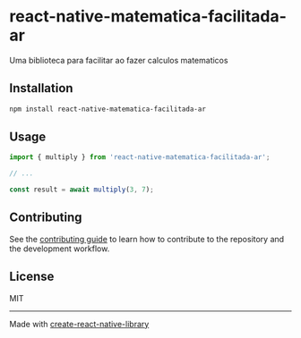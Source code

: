 # react-native-matematica-facilitada-ar

Uma biblioteca para facilitar ao fazer calculos matematicos

## Installation

```sh
npm install react-native-matematica-facilitada-ar
```

## Usage

```js
import { multiply } from 'react-native-matematica-facilitada-ar';

// ...

const result = await multiply(3, 7);
```

## Contributing

See the [contributing guide](CONTRIBUTING.md) to learn how to contribute to the repository and the development workflow.

## License

MIT

---

Made with [create-react-native-library](https://github.com/callstack/react-native-builder-bob)
